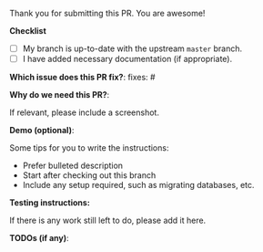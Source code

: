 Thank you for submitting this PR. You are awesome!

**Checklist**

- [ ] My branch is up-to-date with the upstream `master` branch.
- [ ] I have added necessary documentation (if appropriate).

**Which issue does this PR fix?**:
fixes: #

<!-- Brief description of what this PR does.
Add issue number here. If you do not solve the issue entirely, please change the message e.g. "First steps for issues #IssueNumber" -->

**Why do we need this PR?**:

If relevant, please include a screenshot.

**Demo (optional)**:

Some tips for you to write the instructions:

- Prefer bulleted description
- Start after checking out this branch
- Include any setup required, such as migrating databases, etc.

**Testing instructions:**

If there is any work still left to do, please add it here.

**TODOs (if any)**:

